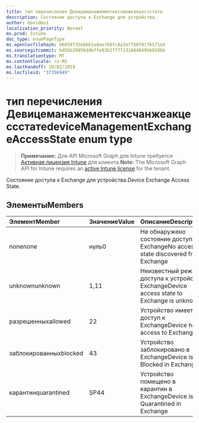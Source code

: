 ```yaml
---
title: тип перечисления Девицеманажементексчанжеакцессстате
description: Состояние доступа к Exchange для устройства.
author: davidmu1
localization_priority: Normal
ms.prod: Intune
doc_type: enumPageType
ms.openlocfilehash: b6058f35b86b1a8ae760fc8a3effb0f81f6571d4
ms.sourcegitcommit: bd5bb20856d4bffe93b2f77f131664849b602dbb
ms.translationtype: MT
ms.contentlocale: ru-RU
ms.lasthandoff: 10/02/2019
ms.locfileid: "37356949"
---
```

# <a name="devicemanagementexchangeaccessstate-enum-type"></a><span data-ttu-id="76230-103">тип перечисления Девицеманажементексчанжеакцессстате</span><span class="sxs-lookup"><span data-stu-id="76230-103">deviceManagementExchangeAccessState enum type</span></span>

> <span data-ttu-id="76230-104">**Примечание:** Для API Microsoft Graph для Intune требуется [Активная лицензия Intune](https://go.microsoft.com/fwlink/?linkid=839381) для клиента.</span><span class="sxs-lookup"><span data-stu-id="76230-104">**Note:** The Microsoft Graph API for Intune requires an [active Intune license](https://go.microsoft.com/fwlink/?linkid=839381) for the tenant.</span></span>

<span data-ttu-id="76230-105">Состояние доступа к Exchange для устройства.</span><span class="sxs-lookup"><span data-stu-id="76230-105">Device Exchange Access State.</span></span>

## <a name="members"></a><span data-ttu-id="76230-106">Элементы</span><span class="sxs-lookup"><span data-stu-id="76230-106">Members</span></span>
|<span data-ttu-id="76230-107">Элемент</span><span class="sxs-lookup"><span data-stu-id="76230-107">Member</span></span>|<span data-ttu-id="76230-108">Значение</span><span class="sxs-lookup"><span data-stu-id="76230-108">Value</span></span>|<span data-ttu-id="76230-109">Описание</span><span class="sxs-lookup"><span data-stu-id="76230-109">Description</span></span>|
|:---|:---|:---|
|<span data-ttu-id="76230-110">none</span><span class="sxs-lookup"><span data-stu-id="76230-110">none</span></span>|<span data-ttu-id="76230-111">нуль</span><span class="sxs-lookup"><span data-stu-id="76230-111">0</span></span>|<span data-ttu-id="76230-112">Не обнаружено состояние доступа в Exchange</span><span class="sxs-lookup"><span data-stu-id="76230-112">No access state discovered from Exchange</span></span>|
|<span data-ttu-id="76230-113">unknown</span><span class="sxs-lookup"><span data-stu-id="76230-113">unknown</span></span>|<span data-ttu-id="76230-114">1,1</span><span class="sxs-lookup"><span data-stu-id="76230-114">1</span></span>|<span data-ttu-id="76230-115">Неизвестный режим доступа к устройству Exchange</span><span class="sxs-lookup"><span data-stu-id="76230-115">Device access state to Exchange is unknown</span></span>|
|<span data-ttu-id="76230-116">разрешенных</span><span class="sxs-lookup"><span data-stu-id="76230-116">allowed</span></span>|<span data-ttu-id="76230-117">2</span><span class="sxs-lookup"><span data-stu-id="76230-117">2</span></span>|<span data-ttu-id="76230-118">Устройство имеет доступ к Exchange</span><span class="sxs-lookup"><span data-stu-id="76230-118">Device has access to Exchange</span></span>|
|<span data-ttu-id="76230-119">заблокированных</span><span class="sxs-lookup"><span data-stu-id="76230-119">blocked</span></span>|<span data-ttu-id="76230-120">4</span><span class="sxs-lookup"><span data-stu-id="76230-120">3</span></span>|<span data-ttu-id="76230-121">Устройство заблокировано в Exchange</span><span class="sxs-lookup"><span data-stu-id="76230-121">Device is Blocked in Exchange</span></span>|
|<span data-ttu-id="76230-122">карантин</span><span class="sxs-lookup"><span data-stu-id="76230-122">quarantined</span></span>|<span data-ttu-id="76230-123">SP4</span><span class="sxs-lookup"><span data-stu-id="76230-123">4</span></span>|<span data-ttu-id="76230-124">Устройство помещено в карантин в Exchange</span><span class="sxs-lookup"><span data-stu-id="76230-124">Device is Quarantined in Exchange</span></span>|




